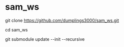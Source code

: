 # sam_ws

git clone https://github.com/dumplings3000/sam_ws.git

cd sam_ws

git submodule update --init --recursive
